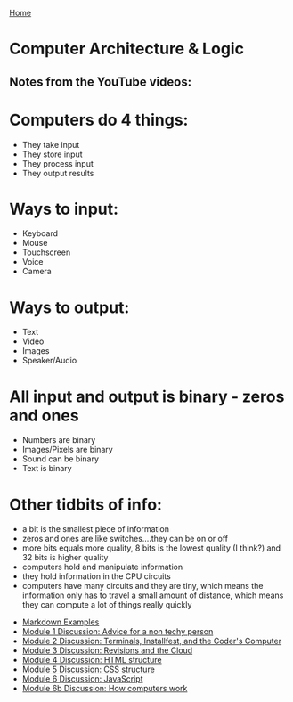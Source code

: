 [Home](https://jennjoyce.github.io/learning-journal/)

# Computer Architecture & Logic

## Notes from the YouTube videos:


# Computers do 4 things:
* They take input
* They store input
* They process input
* They output results

# Ways to input:
* Keyboard
* Mouse
* Touchscreen
* Voice
* Camera

# Ways to output:
* Text
* Video
* Images
* Speaker/Audio

# All input and output is binary - zeros and ones
* Numbers are binary
* Images/Pixels are binary
* Sound can be binary
* Text is binary 

# Other tidbits of info:
* a bit is the smallest piece of information
* zeros and ones are like switches....they can be on or off
* more bits equals more quality, 8 bits is the lowest quality (I think?) and 32 bits is higher quality
* computers hold and manipulate information
* they hold information in the CPU circuits
* computers have many circuits and they are tiny, which means the information only has to travel a small amount of distance, which means they can compute a lot of things really quickly


- [Markdown Examples](/MarkdownExample.md)
- [Module 1 Discussion: Advice for a non techy person](/Discussion.md)
- [Module 2 Discussion: Terminals, Installfest, and the Coder's Computer](/DISCUSSION_02.md)
- [Module 3 Discussion: Revisions and the Cloud](/Discussion03.md)
- [Module 4 Discussion: HTML structure](Discussion04.md)
- [Module 5 Discussion: CSS structure](Discussion05.md)
- [Module 6 Discussion: JavaScript](Discussion06.md)
- [Module 6b Discussion: How computers work](Discussion06b.md)